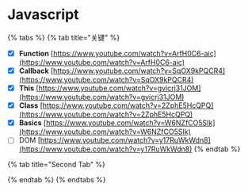 # Javascript

{% tabs %}
{% tab title="关键" %}
* [x] **Function**    [https://www.youtube.com/watch?v=ArfH0C6-aic](https://www.youtube.com/watch?v=ArfH0C6-aic)
* [x] **Callback**    [https://www.youtube.com/watch?v=SqOX9kPQCR4](https://www.youtube.com/watch?v=SqOX9kPQCR4)
* [x] **This**            [https://www.youtube.com/watch?v=gvicrj31JOM](https://www.youtube.com/watch?v=gvicrj31JOM)
* [x] **Class**          [https://www.youtube.com/watch?v=2ZphE5HcQPQ](https://www.youtube.com/watch?v=2ZphE5HcQPQ)
* [x] **Basics**        [https://www.youtube.com/watch?v=W6NZfCO5SIk](https://www.youtube.com/watch?v=W6NZfCO5SIk)
* [ ] DOM           [https://www.youtube.com/watch?v=y17RuWkWdn8](https://www.youtube.com/watch?v=y17RuWkWdn8)
{% endtab %}

{% tab title="Second Tab" %}

{% endtab %}
{% endtabs %}

